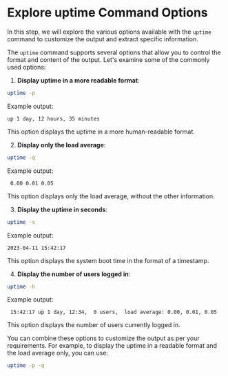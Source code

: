 # Explore uptime Command Options

In this step, we will explore the various options available with the `uptime` command to customize the output and extract specific information.

The `uptime` command supports several options that allow you to control the format and content of the output. Let's examine some of the commonly used options:

1. **Display uptime in a more readable format**:

```bash
uptime -p
```

Example output:

```
up 1 day, 12 hours, 35 minutes
```

This option displays the uptime in a more human-readable format.

2. **Display only the load average**:

```bash
uptime -q
```

Example output:

```
 0.00 0.01 0.05
```

This option displays only the load average, without the other information.

3. **Display the uptime in seconds**:

```bash
uptime -s
```

Example output:

```
2023-04-11 15:42:17
```

This option displays the system boot time in the format of a timestamp.

4. **Display the number of users logged in**:

```bash
uptime -h
```

Example output:

```
 15:42:17 up 1 day, 12:34,  0 users,  load average: 0.00, 0.01, 0.05
```

This option displays the number of users currently logged in.

You can combine these options to customize the output as per your requirements. For example, to display the uptime in a readable format and the load average only, you can use:

```bash
uptime -p -q
```
